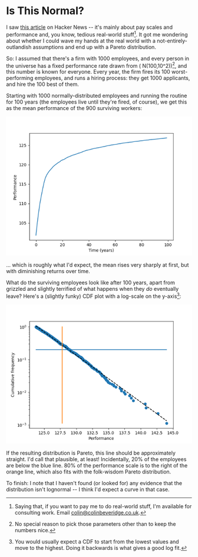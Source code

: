 # Is This Normal?

I saw [this article](https://timdellinger.substack.com/p/hey-wait-is-employee-performance) on Hacker News -- it's mainly about pay scales and performance and, you know, tedious real-world stuff[^1]. It got me wondering about whether I could wave my hands at the real world with a not-entirely-outlandish assumptions and end up with a Pareto distribution.

[^1]: Saying that, if you want to pay me to do real-world stuff, I'm available for consulting work. Email [colin@colinbeveridge.co.uk](mailto:colin@colinbeveridge.co.uk).

So: I assumed that there's a firm with 1000 employees, and every person in the universe has a fixed performance rate drawn from \( N(100,10^2)\)[^2], and this number is known for everyone. Every year, the firm fires its 100 worst-performing employees, and runs a hiring process: they get 1000 applicants, and hire the 100 best of them.

[^2]: No special reason to pick those parameters other than to keep the numbers nice.

Starting with 1000 normally-distributed employees and running the routine for 100 years (the employees live until they're fired, of course), we get this as the mean performance of the 900 surviving workers: 

![Plot of mean surviving worker productivity over the first glorious century](Figure_0.png)

... which is roughly what I'd expect, the mean rises very sharply at first, but with diminishing returns over time. 

What do the surviving employees look like after 100 years, apart from grizzled and slightly terrified of what happens when they *do* eventually leave? Here's a (slightly funky) CDF plot with a log-scale on the y-axis[^3]:

![Reverse log-scale CDF of employee productivity](Figure_1.png)

If the resulting distribution is Pareto, this line should be approximately straight. I'd call that plausible, at least! Incidentally, 20% of the employees are below the blue line. 80% of the performance scale is to the right of the orange line, which also fits with the folk-wisdom Pareto distribution.

[^3]: You would usually expect a CDF to start from the lowest values and move to the highest. Doing it backwards is what gives a good log fit.

To finish: I note that I haven't found (or looked for) any evidence that the distribution isn't lognormal -- I think I'd expect a curve in that case. 
